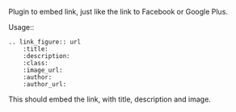 Plugin to embed link, just like the link to Facebook or Google Plus.

Usage::

    .. link_figure:: url
	    :title:
	    :description:
	    :class:
	    :image_url:
	    :author:
	    :author_url:

This should embed the link, with title, description and image.
